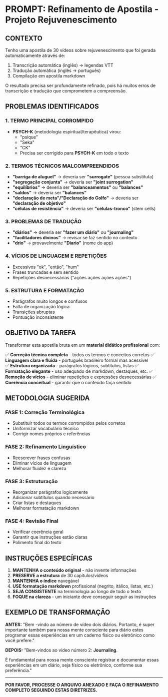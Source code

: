 # PROMPT: Refinamento de Apostila - Projeto Rejuvenescimento

## CONTEXTO
Tenho uma apostila de 30 vídeos sobre rejuvenescimento que foi gerada automaticamente através de:
1. Transcrição automática (inglês) → legendas VTT
2. Tradução automática (inglês → português) 
3. Compilação em apostila markdown

O resultado precisa ser profundamente refinado, pois há muitos erros de transcrição e tradução que comprometem a compreensão.

## PROBLEMAS IDENTIFICADOS

### 1. TERMO PRINCIPAL CORROMPIDO
- **PSYCH-K** (metodologia espiritual/terapêutica) virou:
  - "psique" 
  - "Seka"
  - "CK"
  - Precisa ser corrigido para **PSYCH-K** em todo o texto

### 2. TERMOS TÉCNICOS MALCOMPREENDIDOS
- **"barriga de aluguel"** → deveria ser **"surrogate"** (pessoa substituta)
- **"segregação conjunta"** → deveria ser **"joint surrogation"** 
- **"equilíbrios"** → deveria ser **"balanceamentos"** ou **"balances"**
- **"saldos"** → deveria ser **"balances"**
- **"declaração de meta"/"Declaração do Golfo"** → deveria ser **"declaração de objetivo"**
- **"células de resistência"** → deveria ser **"células-tronco"** (stem cells)

### 3. PROBLEMAS DE TRADUÇÃO
- **"diários"** → deveria ser **"fazer um diário"** ou **"journaling"**
- **"facilitadores divinos"** → revisar se faz sentido no contexto
- **"drio"** → provavelmente **"Diario"** (nome do app)

### 4. VÍCIOS DE LINGUAGEM E REPETIÇÕES
- Excessivos "ok", "então", "hum"
- Frases truncadas e sem sentido
- Repetições desnecessárias ("ações ações ações ações")

### 5. ESTRUTURA E FORMATAÇÃO
- Parágrafos muito longos e confusos
- Falta de organização lógica
- Transições abruptas
- Pontuação inconsistente

## OBJETIVO DA TAREFA

Transformar esta apostila bruta em um **material didático profissional** com:

✅ **Correção técnica completa** - todos os termos e conceitos corretos
✅ **Linguagem clara e fluida** - português brasileiro formal mas acessível  
✅ **Estrutura organizada** - parágrafos lógicos, subtítulos, listas
✅ **Formatação elegante** - uso adequado de markdown, destaques, etc.
✅ **Remoção de vícios** - eliminar repetições e expressões desnecessárias
✅ **Coerência conceitual** - garantir que o conteúdo faça sentido

## METODOLOGIA SUGERIDA

### FASE 1: Correção Terminológica
- Substituir todos os termos corrompidos pelos corretos
- Uniformizar vocabulário técnico
- Corrigir nomes próprios e referências

### FASE 2: Refinamento Linguístico  
- Reescrever frases confusas
- Eliminar vícios de linguagem
- Melhorar fluidez e clareza

### FASE 3: Estruturação
- Reorganizar parágrafos logicamente
- Adicionar subtítulos quando necessário
- Criar listas e destaques
- Melhorar formatação markdown

### FASE 4: Revisão Final
- Verificar coerência geral
- Garantir que instruções estão claras
- Polimento final do texto

## INSTRUÇÕES ESPECÍFICAS

1. **MANTENHA o conteúdo original** - não invente informações
2. **PRESERVE a estrutura** de 30 capítulos/vídeos  
3. **MANTENHA o índice** navegável
4. **USE formatação markdown** profissional (negrito, itálico, listas, etc.)
5. **SEJA CONSISTENTE** na terminologia ao longo de todo o texto
6. **FOQUE na clareza** - um iniciante deve conseguir seguir as instruções

## EXEMPLO DE TRANSFORMAÇÃO

**ANTES:**
"Bem -vindo ao número de vídeo dois diários. Portanto, é super importante também para nossa mente consciente para diário estes programar essas experiências em um caderno físico ou eletrônico como você prefere."

**DEPOIS:**
"Bem-vindos ao vídeo número 2: **Journaling**.

É fundamental para nossa mente consciente registrar e documentar essas experiências em um diário, seja físico ou eletrônico, conforme sua preferência."

---

**POR FAVOR, PROCESSE O ARQUIVO ANEXADO E FAÇA O REFINAMENTO COMPLETO SEGUINDO ESTAS DIRETRIZES.** 